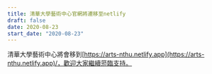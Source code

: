 ```yaml
---
title: 清華大學藝術中心官網將遷移至netlify
draft: false
date: 2020-08-23
start_date: "2020-08-23"
---
```

清華大學藝術中心將會移到[https://arts-nthu.netlify.app](https://arts-nthu.netlify.app)/，歡迎大家繼續蒞臨支持。